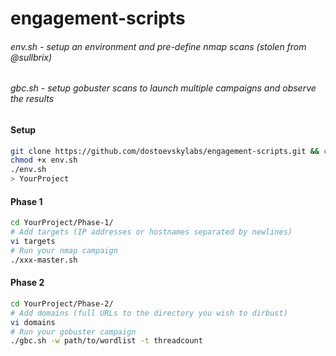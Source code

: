 # engagement-scripts
###### env.sh - setup an environment and pre-define nmap scans (stolen from @sullbrix)
###### gbc.sh - setup gobuster scans to launch multiple campaigns and observe the results

#### Setup
```bash
git clone https://github.com/dostoevskylabs/engagement-scripts.git && cd engagement-scripts
chmod +x env.sh
./env.sh
> YourProject
```

#### Phase 1
```bash
cd YourProject/Phase-1/
# Add targets (IP addresses or hostnames separated by newlines)
vi targets 
# Run your nmap campaign
./xxx-master.sh
```

#### Phase 2
```bash
cd YourProject/Phase-2/
# Add domains (full URLs to the directory you wish to dirbust)
vi domains
# Run your gobuster campaign
./gbc.sh -w path/to/wordlist -t threadcount
```

